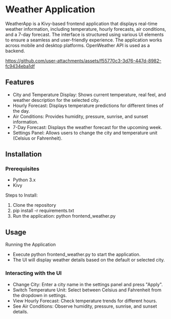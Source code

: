 # Weather Application
WeatherApp is a Kivy-based frontend application that displays real-time weather information, including temperature, hourly forecasts, air conditions, and a 7-day forecast. The interface is structured using various UI elements to ensure a seamless and user-friendly experience. The application works across mobile and desktop platforms. OpenWeather API is used as a backend.

https://github.com/user-attachments/assets/f55770c3-3d76-447d-8982-fc9434eba1df


## Features
- City and Temperature Display: Shows current temperature, real feel, and weather description for the selected city.
- Hourly Forecast: Displays temperature predictions for different times of the day.
- Air Conditions: Provides humidity, pressure, sunrise, and sunset information.
- 7-Day Forecast: Displays the weather forecast for the upcoming week.
- Settings Panel: Allows users to change the city and temperature unit (Celsius or Fahrenheit).

## Installation

### Prerequisites
- Python 3.x
- Kivy
  
Steps to Install:
1. Clone the repository
2. pip install -r requirements.txt
3. Run the application: python frontend_weather.py

## Usage
Running the Application
- Execute python frontend_weather.py to start the application.
- The UI will display weather details based on the default or selected city.
### Interacting with the UI
- Change City: Enter a city name in the settings panel and press "Apply".
- Switch Temperature Unit: Select between Celsius and Fahrenheit from the dropdown in settings.
- View Hourly Forecast: Check temperature trends for different hours.
- See Air Conditions: Observe humidity, pressure, sunrise, and sunset details.

